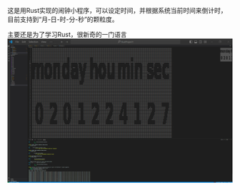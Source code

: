 这是用Rust实现的闹钟小程序，可以设定时间，并根据系统当前时间来倒计时，目前支持到“月-日-时-分-秒”的颗粒度。
<p>
主要还是为了学习Rust，很新奇的一门语言

<img src="./pic/example.png">

